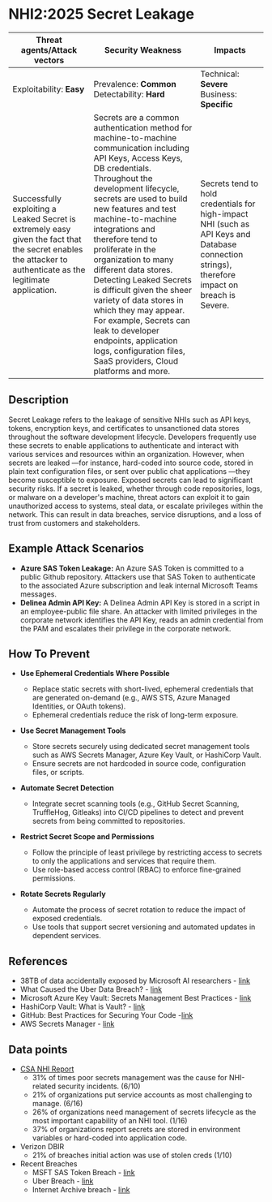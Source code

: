 # NHI2:2025 Secret Leakage

| Threat agents/Attack vectors                                                                                                                                                                     | Security Weakness                                                                                                             | Impacts                                                                                                                                                             |
|--------------------------------------------------------------------------------------------------------------------------------------------------------------------------------------------------|-------------------------------------------------------------------------------------------------------------------------------|---------------------------------------------------------------------------------------------------------------------------------------------------------------------|
| Exploitability: **Easy**                                                                                                                                                                        | Prevalence: **Common**<br>Detectability:  **Hard**                                                                        | Technical: **Severe**<br>Business: **Specific**                                                                                                                    |
| Successfully exploiting a Leaked Secret is extremely easy given the fact that the secret enables the attacker to authenticate as the legitimate application. | Secrets are a common authentication method for machine-to-machine communication including API Keys, Access Keys, DB credentials. Throughout the development lifecycle, secrets are used to build new features and test machine-to-machine integrations and therefore tend to proliferate in the organization to many different data stores.<br />Detecting Leaked Secrets is difficult given the sheer variety of data stores in which they may appear. For example, Secrets can leak to developer endpoints, application logs, configuration files, SaaS providers, Cloud platforms and more. | Secrets tend to hold credentials for high-impact NHI (such as API Keys and Database connection strings), therefore impact on breach is Severe. |


## Description

Secret Leakage refers to the leakage of sensitive NHIs such as API keys, tokens, encryption keys, and certificates to unsanctioned data stores throughout the software development lifecycle. Developers frequently use these secrets to enable applications to authenticate and interact with various services and resources within an organization. However, when secrets are leaked —for instance, hard-coded into source code, stored in plain text configuration files, or sent over public chat applications —they become susceptible to exposure.
Exposed secrets can lead to significant security risks. If a secret is leaked, whether through code repositories, logs, or malware on a developer's machine, threat actors can exploit it to gain unauthorized access to systems, steal data, or escalate privileges within the network. This can result in data breaches, service disruptions, and a loss of trust from customers and stakeholders.

## Example Attack Scenarios

* **Azure SAS Token Leakage:** An Azure SAS Token is committed to a public Github repository. Attackers use that SAS Token to authenticate to the associated Azure subscription and leak internal Microsoft Teams messages.
* **Delinea Admin API Key:** A Delinea Admin API Key is stored in a script in an employee-public file share. An attacker with limited privileges in the corporate network identifies the API Key, reads an admin credential from the PAM and escalates their privilege in the corporate network.



## How To Prevent

* **Use Ephemeral Credentials Where Possible**
   - Replace static secrets with short-lived, ephemeral credentials that are generated on-demand (e.g., AWS STS, Azure Managed Identities, or OAuth tokens).
   - Ephemeral credentials reduce the risk of long-term exposure.

* **Use Secret Management Tools**
   - Store secrets securely using dedicated secret management tools such as AWS Secrets Manager, Azure Key Vault, or HashiCorp Vault.
   - Ensure secrets are not hardcoded in source code, configuration files, or scripts.

* **Automate Secret Detection**
   - Integrate secret scanning tools (e.g., GitHub Secret Scanning, TruffleHog, Gitleaks) into CI/CD pipelines to detect and prevent secrets from being committed to repositories.

* **Restrict Secret Scope and Permissions**
   - Follow the principle of least privilege by restricting access to secrets to only the applications and services that require them.
   - Use role-based access control (RBAC) to enforce fine-grained permissions.

* **Rotate Secrets Regularly**
   - Automate the process of secret rotation to reduce the impact of exposed credentials.
   - Use tools that support secret versioning and automated updates in dependent services.

## References
* 38TB of data accidentally exposed by Microsoft AI researchers - [link](https://www.wiz.io/blog/38-terabytes-of-private-data-accidentally-exposed-by-microsoft-ai-researchers)
* What Caused the Uber Data Breach? - [link](https://www.upguard.com/blog/what-caused-the-uber-data-breach)
* Microsoft Azure Key Vault: Secrets Management Best Practices - [link](https://learn.microsoft.com/en-us/azure/key-vault/secrets/secrets-best-practices)
* HashiCorp Vault: What is Vault? - [link](https://developer.hashicorp.com/vault/docs/what-is-vault)
* GitHub: Best Practices for Securing Your Code -[link](https://docs.github.com/en/code-security)
* AWS Secrets Manager - [link](https://aws.amazon.com/secrets-manager/)

## Data points
* [CSA NHI Report](https://cloudsecurityalliance.org/artifacts/state-of-non-human-identity-security-survey-report)
   * 31% of times poor secrets management was the cause for NHI-related security incidents. (6/10)
   * 21% of organizations put service accounts as most challenging to manage. (6/16)
   * 26% of organizations need management of secrets lifecycle as the most important capability of an NHI tool. (1/16)
   * 37% of organizations report secrets are stored in environment variables or hard-coded into application code.
* Verizon DBIR
   * 21% of breaches initial action was use of stolen creds (1/10)
* Recent Breaches
   * MSFT SAS Token Breach - [link](https://www.wiz.io/blog/38-terabytes-of-private-data-accidentally-exposed-by-microsoft-ai-researchers)
   * Uber Breach - [link](https://www.upguard.com/blog/what-caused-the-uber-data-breach)
   * Internet Archive breach - [link](https://www.bleepingcomputer.com/news/security/internet-archive-hacked-data-breach-impacts-31-million-users/)
